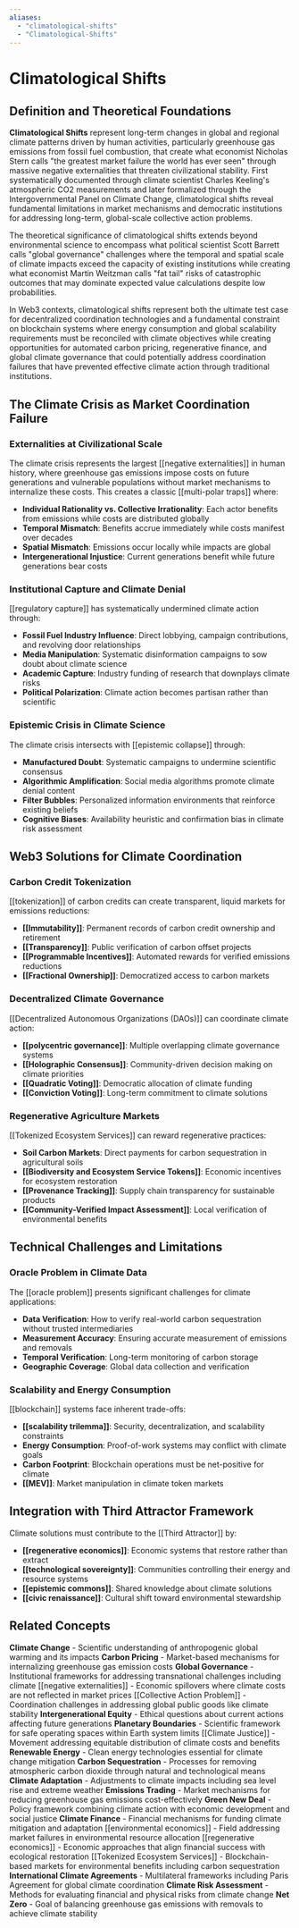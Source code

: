 ```yaml
---
aliases:
  - "climatological-shifts"
  - "Climatological-Shifts"
---
```


# Climatological Shifts

## Definition and Theoretical Foundations

**Climatological Shifts** represent long-term changes in global and regional climate patterns driven by human activities, particularly greenhouse gas emissions from fossil fuel combustion, that create what economist Nicholas Stern calls "the greatest market failure the world has ever seen" through massive negative externalities that threaten civilizational stability. First systematically documented through climate scientist Charles Keeling's atmospheric CO2 measurements and later formalized through the Intergovernmental Panel on Climate Change, climatological shifts reveal fundamental limitations in market mechanisms and democratic institutions for addressing long-term, global-scale collective action problems.

The theoretical significance of climatological shifts extends beyond environmental science to encompass what political scientist Scott Barrett calls "global governance" challenges where the temporal and spatial scale of climate impacts exceed the capacity of existing institutions while creating what economist Martin Weitzman calls "fat tail" risks of catastrophic outcomes that may dominate expected value calculations despite low probabilities.

In Web3 contexts, climatological shifts represent both the ultimate test case for decentralized coordination technologies and a fundamental constraint on blockchain systems where energy consumption and global scalability requirements must be reconciled with climate objectives while creating opportunities for automated carbon pricing, regenerative finance, and global climate governance that could potentially address coordination failures that have prevented effective climate action through traditional institutions.

## The Climate Crisis as Market Coordination Failure

### Externalities at Civilizational Scale
The climate crisis represents the largest [[negative externalities]] in human history, where greenhouse gas emissions impose costs on future generations and vulnerable populations without market mechanisms to internalize these costs. This creates a classic [[multi-polar traps]] where:

- **Individual Rationality vs. Collective Irrationality**: Each actor benefits from emissions while costs are distributed globally
- **Temporal Mismatch**: Benefits accrue immediately while costs manifest over decades
- **Spatial Mismatch**: Emissions occur locally while impacts are global
- **Intergenerational Injustice**: Current generations benefit while future generations bear costs

### Institutional Capture and Climate Denial
[[regulatory capture]] has systematically undermined climate action through:
- **Fossil Fuel Industry Influence**: Direct lobbying, campaign contributions, and revolving door relationships
- **Media Manipulation**: Systematic disinformation campaigns to sow doubt about climate science
- **Academic Capture**: Industry funding of research that downplays climate risks
- **Political Polarization**: Climate action becomes partisan rather than scientific

### Epistemic Crisis in Climate Science
The climate crisis intersects with [[epistemic collapse]] through:
- **Manufactured Doubt**: Systematic campaigns to undermine scientific consensus
- **Algorithmic Amplification**: Social media algorithms promote climate denial content
- **Filter Bubbles**: Personalized information environments that reinforce existing beliefs
- **Cognitive Biases**: Availability heuristic and confirmation bias in climate risk assessment

## Web3 Solutions for Climate Coordination

### Carbon Credit Tokenization
[[tokenization]] of carbon credits can create transparent, liquid markets for emissions reductions:
- **[[Immutability]]**: Permanent records of carbon credit ownership and retirement
- **[[Transparency]]**: Public verification of carbon offset projects
- **[[Programmable Incentives]]**: Automated rewards for verified emissions reductions
- **[[Fractional Ownership]]**: Democratized access to carbon markets

### Decentralized Climate Governance
[[Decentralized Autonomous Organizations (DAOs)]] can coordinate climate action:
- **[[polycentric governance]]**: Multiple overlapping climate governance systems
- **[[Holographic Consensus]]**: Community-driven decision making on climate priorities
- **[[Quadratic Voting]]**: Democratic allocation of climate funding
- **[[Conviction Voting]]**: Long-term commitment to climate solutions

### Regenerative Agriculture Markets
[[Tokenized Ecosystem Services]] can reward regenerative practices:
- **Soil Carbon Markets**: Direct payments for carbon sequestration in agricultural soils
- **[[Biodiversity and Ecosystem Service Tokens]]**: Economic incentives for ecosystem restoration
- **[[Provenance Tracking]]**: Supply chain transparency for sustainable products
- **[[Community-Verified Impact Assessment]]**: Local verification of environmental benefits

## Technical Challenges and Limitations

### Oracle Problem in Climate Data
The [[oracle problem]] presents significant challenges for climate applications:
- **Data Verification**: How to verify real-world carbon sequestration without trusted intermediaries
- **Measurement Accuracy**: Ensuring accurate measurement of emissions and removals
- **Temporal Verification**: Long-term monitoring of carbon storage
- **Geographic Coverage**: Global data collection and verification

### Scalability and Energy Consumption
[[blockchain]] systems face inherent trade-offs:
- **[[scalability trilemma]]**: Security, decentralization, and scalability constraints
- **Energy Consumption**: Proof-of-work systems may conflict with climate goals
- **Carbon Footprint**: Blockchain operations must be net-positive for climate
- **[[MEV]]**: Market manipulation in climate token markets

## Integration with Third Attractor Framework

Climate solutions must contribute to the [[Third Attractor]] by:
- **[[regenerative economics]]**: Economic systems that restore rather than extract
- **[[technological sovereignty]]**: Communities controlling their energy and resource systems
- **[[epistemic commons]]**: Shared knowledge about climate solutions
- **[[civic renaissance]]**: Cultural shift toward environmental stewardship

## Related Concepts

**Climate Change** - Scientific understanding of anthropogenic global warming and its impacts
**Carbon Pricing** - Market-based mechanisms for internalizing greenhouse gas emission costs
**Global Governance** - Institutional frameworks for addressing transnational challenges including climate
[[negative externalities]] - Economic spillovers where climate costs are not reflected in market prices
[[Collective Action Problem]] - Coordination challenges in addressing global public goods like climate stability
**Intergenerational Equity** - Ethical questions about current actions affecting future generations
**Planetary Boundaries** - Scientific framework for safe operating spaces within Earth system limits
[[Climate Justice]] - Movement addressing equitable distribution of climate costs and benefits
**Renewable Energy** - Clean energy technologies essential for climate change mitigation
**Carbon Sequestration** - Processes for removing atmospheric carbon dioxide through natural and technological means
**Climate Adaptation** - Adjustments to climate impacts including sea level rise and extreme weather
**Emissions Trading** - Market mechanisms for reducing greenhouse gas emissions cost-effectively
**Green New Deal** - Policy framework combining climate action with economic development and social justice
**Climate Finance** - Financial mechanisms for funding climate mitigation and adaptation
[[environmental economics]] - Field addressing market failures in environmental resource allocation
[[regenerative economics]] - Economic approaches that align financial success with ecological restoration
[[Tokenized Ecosystem Services]] - Blockchain-based markets for environmental benefits including carbon sequestration
**International Climate Agreements** - Multilateral frameworks including Paris Agreement for global climate coordination
**Climate Risk Assessment** - Methods for evaluating financial and physical risks from climate change
**Net Zero** - Goal of balancing greenhouse gas emissions with removals to achieve climate stability